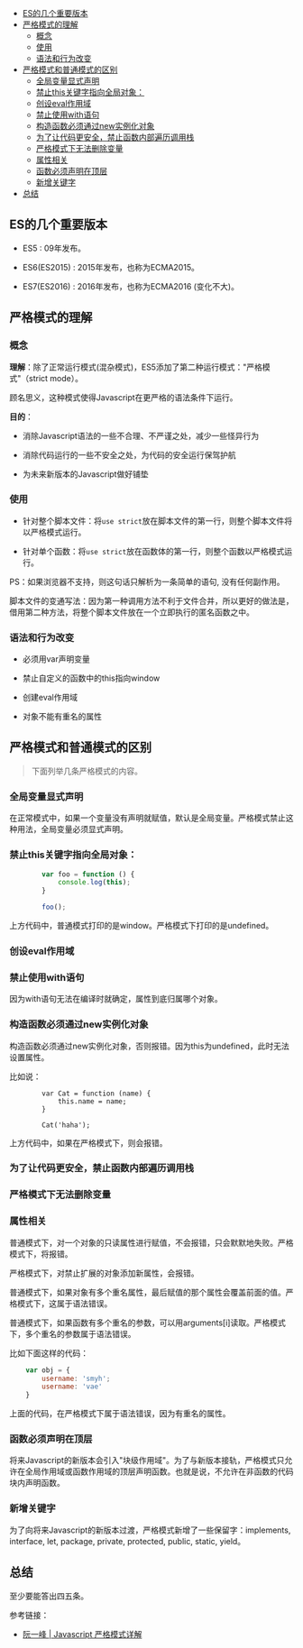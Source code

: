 <!-- MarkdownTOC -->

- [ES的几个重要版本](#es%E7%9A%84%E5%87%A0%E4%B8%AA%E9%87%8D%E8%A6%81%E7%89%88%E6%9C%AC)
- [严格模式的理解](#%E4%B8%A5%E6%A0%BC%E6%A8%A1%E5%BC%8F%E7%9A%84%E7%90%86%E8%A7%A3)
    - [概念](#%E6%A6%82%E5%BF%B5)
    - [使用](#%E4%BD%BF%E7%94%A8)
    - [语法和行为改变](#%E8%AF%AD%E6%B3%95%E5%92%8C%E8%A1%8C%E4%B8%BA%E6%94%B9%E5%8F%98)
- [严格模式和普通模式的区别](#%E4%B8%A5%E6%A0%BC%E6%A8%A1%E5%BC%8F%E5%92%8C%E6%99%AE%E9%80%9A%E6%A8%A1%E5%BC%8F%E7%9A%84%E5%8C%BA%E5%88%AB)
    - [全局变量显式声明](#%E5%85%A8%E5%B1%80%E5%8F%98%E9%87%8F%E6%98%BE%E5%BC%8F%E5%A3%B0%E6%98%8E)
    - [禁止this关键字指向全局对象：](#%E7%A6%81%E6%AD%A2this%E5%85%B3%E9%94%AE%E5%AD%97%E6%8C%87%E5%90%91%E5%85%A8%E5%B1%80%E5%AF%B9%E8%B1%A1%EF%BC%9A)
    - [创设eval作用域](#%E5%88%9B%E8%AE%BEeval%E4%BD%9C%E7%94%A8%E5%9F%9F)
    - [禁止使用with语句](#%E7%A6%81%E6%AD%A2%E4%BD%BF%E7%94%A8with%E8%AF%AD%E5%8F%A5)
    - [构造函数必须通过new实例化对象](#%E6%9E%84%E9%80%A0%E5%87%BD%E6%95%B0%E5%BF%85%E9%A1%BB%E9%80%9A%E8%BF%87new%E5%AE%9E%E4%BE%8B%E5%8C%96%E5%AF%B9%E8%B1%A1)
    - [为了让代码更安全，禁止函数内部遍历调用栈](#%E4%B8%BA%E4%BA%86%E8%AE%A9%E4%BB%A3%E7%A0%81%E6%9B%B4%E5%AE%89%E5%85%A8%EF%BC%8C%E7%A6%81%E6%AD%A2%E5%87%BD%E6%95%B0%E5%86%85%E9%83%A8%E9%81%8D%E5%8E%86%E8%B0%83%E7%94%A8%E6%A0%88)
    - [严格模式下无法删除变量](#%E4%B8%A5%E6%A0%BC%E6%A8%A1%E5%BC%8F%E4%B8%8B%E6%97%A0%E6%B3%95%E5%88%A0%E9%99%A4%E5%8F%98%E9%87%8F)
    - [属性相关](#%E5%B1%9E%E6%80%A7%E7%9B%B8%E5%85%B3)
    - [函数必须声明在顶层](#%E5%87%BD%E6%95%B0%E5%BF%85%E9%A1%BB%E5%A3%B0%E6%98%8E%E5%9C%A8%E9%A1%B6%E5%B1%82)
    - [新增关键字](#%E6%96%B0%E5%A2%9E%E5%85%B3%E9%94%AE%E5%AD%97)
- [总结](#%E6%80%BB%E7%BB%93)

<!-- /MarkdownTOC -->


<a id="es%E7%9A%84%E5%87%A0%E4%B8%AA%E9%87%8D%E8%A6%81%E7%89%88%E6%9C%AC"></a>
## ES的几个重要版本

- ES5 : 09年发布。

- ES6(ES2015) : 2015年发布，也称为ECMA2015。

- ES7(ES2016) : 2016年发布，也称为ECMA2016  (变化不大)。


<a id="%E4%B8%A5%E6%A0%BC%E6%A8%A1%E5%BC%8F%E7%9A%84%E7%90%86%E8%A7%A3"></a>
## 严格模式的理解

<a id="%E6%A6%82%E5%BF%B5"></a>
### 概念


**理解**：除了正常运行模式(混杂模式)，ES5添加了第二种运行模式："严格模式"（strict mode）。

顾名思义，这种模式使得Javascript在更严格的语法条件下运行。

**目的**：

- 消除Javascript语法的一些不合理、不严谨之处，减少一些怪异行为

- 消除代码运行的一些不安全之处，为代码的安全运行保驾护航

- 为未来新版本的Javascript做好铺垫

<a id="%E4%BD%BF%E7%94%A8"></a>
### 使用

- 针对整个脚本文件：将`use strict`放在脚本文件的第一行，则整个脚本文件将以严格模式运行。

- 针对单个函数：将`use strict`放在函数体的第一行，则整个函数以严格模式运行。

PS：如果浏览器不支持，则这句话只解析为一条简单的语句, 没有任何副作用。

脚本文件的变通写法：因为第一种调用方法不利于文件合并，所以更好的做法是，借用第二种方法，将整个脚本文件放在一个立即执行的匿名函数之中。

<a id="%E8%AF%AD%E6%B3%95%E5%92%8C%E8%A1%8C%E4%B8%BA%E6%94%B9%E5%8F%98"></a>
### 语法和行为改变

- 必须用var声明变量

- 禁止自定义的函数中的this指向window

- 创建eval作用域

- 对象不能有重名的属性


<a id="%E4%B8%A5%E6%A0%BC%E6%A8%A1%E5%BC%8F%E5%92%8C%E6%99%AE%E9%80%9A%E6%A8%A1%E5%BC%8F%E7%9A%84%E5%8C%BA%E5%88%AB"></a>
## 严格模式和普通模式的区别

> 下面列举几条严格模式的内容。

<a id="%E5%85%A8%E5%B1%80%E5%8F%98%E9%87%8F%E6%98%BE%E5%BC%8F%E5%A3%B0%E6%98%8E"></a>
### 全局变量显式声明

在正常模式中，如果一个变量没有声明就赋值，默认是全局变量。严格模式禁止这种用法，全局变量必须显式声明。


<a id="%E7%A6%81%E6%AD%A2this%E5%85%B3%E9%94%AE%E5%AD%97%E6%8C%87%E5%90%91%E5%85%A8%E5%B1%80%E5%AF%B9%E8%B1%A1%EF%BC%9A"></a>
### 禁止this关键字指向全局对象：

```javascript
        var foo = function () {
            console.log(this);
        }

        foo();
```
上方代码中，普通模式打印的是window。严格模式下打印的是undefined。

<a id="%E5%88%9B%E8%AE%BEeval%E4%BD%9C%E7%94%A8%E5%9F%9F"></a>
### 创设eval作用域



<a id="%E7%A6%81%E6%AD%A2%E4%BD%BF%E7%94%A8with%E8%AF%AD%E5%8F%A5"></a>
### 禁止使用with语句

因为with语句无法在编译时就确定，属性到底归属哪个对象。


<a id="%E6%9E%84%E9%80%A0%E5%87%BD%E6%95%B0%E5%BF%85%E9%A1%BB%E9%80%9A%E8%BF%87new%E5%AE%9E%E4%BE%8B%E5%8C%96%E5%AF%B9%E8%B1%A1"></a>
### 构造函数必须通过new实例化对象

构造函数必须通过new实例化对象，否则报错。因为this为undefined，此时无法设置属性。

比如说：


```
        var Cat = function (name) {
            this.name = name;
        }

        Cat('haha');
```

上方代码中，如果在严格模式下，则会报错。


<a id="%E4%B8%BA%E4%BA%86%E8%AE%A9%E4%BB%A3%E7%A0%81%E6%9B%B4%E5%AE%89%E5%85%A8%EF%BC%8C%E7%A6%81%E6%AD%A2%E5%87%BD%E6%95%B0%E5%86%85%E9%83%A8%E9%81%8D%E5%8E%86%E8%B0%83%E7%94%A8%E6%A0%88"></a>
### 为了让代码更安全，禁止函数内部遍历调用栈

<a id="%E4%B8%A5%E6%A0%BC%E6%A8%A1%E5%BC%8F%E4%B8%8B%E6%97%A0%E6%B3%95%E5%88%A0%E9%99%A4%E5%8F%98%E9%87%8F"></a>
### 严格模式下无法删除变量


<a id="%E5%B1%9E%E6%80%A7%E7%9B%B8%E5%85%B3"></a>
### 属性相关

普通模式下，对一个对象的只读属性进行赋值，不会报错，只会默默地失败。严格模式下，将报错。

严格模式下，对禁止扩展的对象添加新属性，会报错。

普通模式下，如果对象有多个重名属性，最后赋值的那个属性会覆盖前面的值。严格模式下，这属于语法错误。


普通模式下，如果函数有多个重名的参数，可以用arguments[i]读取。严格模式下，多个重名的参数属于语法错误。


比如下面这样的代码：

```javascript
	var obj = {
		username: 'smyh';
		username: 'vae'
	}
```

上面的代码，在严格模式下属于语法错误，因为有重名的属性。

<a id="%E5%87%BD%E6%95%B0%E5%BF%85%E9%A1%BB%E5%A3%B0%E6%98%8E%E5%9C%A8%E9%A1%B6%E5%B1%82"></a>
### 函数必须声明在顶层


将来Javascript的新版本会引入"块级作用域"。为了与新版本接轨，严格模式只允许在全局作用域或函数作用域的顶层声明函数。也就是说，不允许在非函数的代码块内声明函数。

<a id="%E6%96%B0%E5%A2%9E%E5%85%B3%E9%94%AE%E5%AD%97"></a>
### 新增关键字

为了向将来Javascript的新版本过渡，严格模式新增了一些保留字：implements, interface, let, package, private, protected, public, static, yield。


<a id="%E6%80%BB%E7%BB%93"></a>
## 总结

至少要能答出四五条。


参考链接：

- [阮一峰 | Javascript 严格模式详解](http://www.ruanyifeng.com/blog/2013/01/javascript_strict_mode.html)

